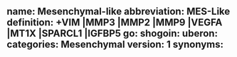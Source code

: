 name: Mesenchymal-like
abbreviation: MES-Like
definition: +VIM |MMP3 |MMP2 |MMP9 |VEGFA |MT1X |SPARCL1 |IGFBP5
go: 
shogoin: 
uberon: 
categories: Mesenchymal
version: 1 
synonyms:
---
